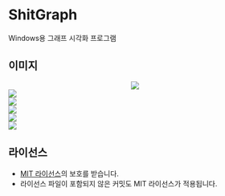 # ShitGraph
Windows용 그래프 시각화 프로그램

## 이미지
<div align="center">
	<img src="https://github.com/kmc7468/ShitGraph/blob/master/docs/Example.png" />
</div>
<img src="https://latex.codecogs.com/gif.latex?y=0 " /><br>
<img src="https://latex.codecogs.com/gif.latex?y=(x-1)(x-2)(x-3) " /><br>
<img src="https://latex.codecogs.com/gif.latex?y=\sin x " /><br>
<img src="https://latex.codecogs.com/gif.latex?y=\cos x " /><br>
<img src="https://latex.codecogs.com/gif.latex?x^2+y^2=1 " />

## 라이선스
- [MIT 라이선스](https://github.com/kmc7468/ShitGraph/blob/master/LICENSE)의 보호를 받습니다.
- 라이선스 파일이 포함되지 않은 커밋도 MIT 라이선스가 적용됩니다.